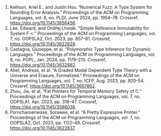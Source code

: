 1. Kellison, Ariel E., and Justin Hsu. “Numerical Fuzz: A Type System for Rounding Error Analysis.” Proceedings of the ACM on Programming Languages, vol. 8, no. PLDI, June 2024, pp. 1954–78. Crossref, <a href='https://doi.org/10.1145/3656456' target='_blank'>https://doi.org/10.1145/3656456</a>.
2. Lee, Edward, and Ondřej Lhoták. “Simple Reference Immutability for System F &lt;:” Proceedings of the ACM on Programming Languages, vol. 7, no. OOPSLA2, Oct. 2023, pp. 857–81. Crossref, <a href='https://doi.org/10.1145/3622828' target='_blank'>https://doi.org/10.1145/3622828</a>.
3. Castagna, Giuseppe, et al. “Polymorphic Type Inference for Dynamic Languages.” Proceedings of the ACM on Programming Languages, vol. 8, no. POPL, Jan. 2024, pp. 1179–210. Crossref, <a href='https://doi.org/10.1145/3632882' target='_blank'>https://doi.org/10.1145/3632882</a>.
4. Abel, Andreas, et al. “A Graded Modal Dependent Type Theory with a Universe and Erasure, Formalized.” Proceedings of the ACM on Programming Languages, vol. 7, no. ICFP, Aug. 2023, pp. 920–54. Crossref, <a href='https://doi.org/10.1145/3607862' target='_blank'>https://doi.org/10.1145/3607862</a>.
5. Zhou, Jie, et al. “Fat Pointers for Temporal Memory Safety of C.” Proceedings of the ACM on Programming Languages, vol. 7, no. OOPSLA1, Apr. 2023, pp. 316–47. Crossref, <a href='https://doi.org/10.1145/3586038' target='_blank'>https://doi.org/10.1145/3586038</a>.
6. Porncharoenwase, Sorawee, et al. “A Pretty Expressive Printer.” Proceedings of the ACM on Programming Languages, vol. 7, no. OOPSLA2, Oct. 2023, pp. 1122–49. Crossref, <a href='https://doi.org/10.1145/3622837' target='_blank'>https://doi.org/10.1145/3622837</a>.
